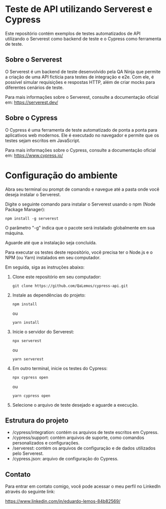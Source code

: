 <!DOCTYPE html>
<html>
<head>
	<meta charset="UTF-8">
</head>
<body>
	<h1>Teste de API utilizando Serverest e Cypress</h1>
  
  <p>Este repositório contém exemplos de testes automatizados de API utilizando o Serverest como backend de teste e o Cypress como ferramenta de teste.</p>

<h2>Sobre o Serverest</h2>

<p>O Serverest é um backend de teste desenvolvido pela QA Ninja que permite a criação de uma API fictícia para testes de integração e e2e. Com ele, é possível simular requisições e respostas HTTP, além de criar mocks para diferentes cenários de teste.</p>

<p>Para mais informações sobre o Serverest, consulte a documentação oficial em: <a href="https://serverest.dev/">https://serverest.dev/</a></p>

<h2>Sobre o Cypress</h2>

<p>O Cypress é uma ferramenta de teste automatizado de ponta a ponta para aplicativos web modernos. Ele é executado no navegador e permite que os testes sejam escritos em JavaScript.

Para mais informações sobre o Cypress, consulte a documentação oficial em: https://www.cypress.io/</p>

<h1>Configuração do ambiente</h1>
	
<p>Abra seu terminal ou prompt de comando e navegue até a pasta onde você deseja instalar o Serverest.</p>
<p>Digite o seguinte comando para instalar o Serverest usando o npm (Node Package Manager):</p>

	npm install -g serverest

<p>O parâmetro "-g" indica que o pacote será instalado globalmente em sua máquina.</p>
<p>Aguarde até que a instalação seja concluída.</p>

<p>Para executar os testes deste repositório, você precisa ter o Node.js e o NPM (ou Yarn) instalados em seu computador.</p>
<p>Em seguida, siga as instruções abaixo:</p>
	<ol>
		<li>Clone este repositório em seu computador:</li>
		<pre><code>git clone https://github.com/QaLemos/cypress-api.git</code></pre>
		<li>Instale as dependências do projeto:</li>
		<pre><code>npm install</code></pre>
		<p>ou</p>
		<pre><code>yarn install</code></pre>
		<li>Inicie o servidor do Serverest:</li>
		<pre><code>npx serverest</code></pre>
		<p>ou</p>
		<pre><code>yarn serverest</code></pre>
		<li>Em outro terminal, inicie os testes do Cypress:</li>
		<pre><code>npx cypress open</code></pre>
		<p>ou</p>
		<pre><code>yarn cypress open</code></pre>
		<li>Selecione o arquivo de teste desejado e aguarde a execução.</li>
	</ol>
<h2>Estrutura do projeto</h2>
	<ul>
		<li>/cypress/integration: contém os arquivos de teste escritos em Cypress.</li>
		<li>/cypress/support: contém arquivos de suporte, como comandos personalizados e configurações.</li>
		<li>/serverest: contém os arquivos de configuração e de dados utilizados pelo Serverest.</li>
		<li>/cypress.json: arquivo de configuração do Cypress.</li>
	</ul>
	<h2>Contato</h2>
	<p>Para entrar em contato comigo, você pode acessar o meu perfil no LinkedIn através do seguinte link:</p>
<a href="https://www.linkedin.com/in/eduardo-lemos-84b82569/">https://www.linkedin.com/in/eduardo-lemos-84b82569/</a>
